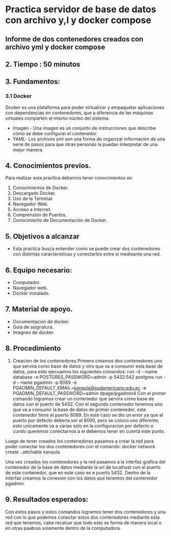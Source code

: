 # Practica servidor de base de datos con archivo y,l y docker compose
## Informe de dos contenedores creados con archivo yml y docker compose
## 2. Tiempo : 50 minutos
## 3. Fundamentos:

 ### 3.1 Docker
 Docker es una plataforma para poder virtualizar y empaquetar aplicaciones con dependencias en contenedores, que a diferencia de las máquinas virtuales comparten el mismo núcleo del sistema.

 - Imagen -
 Una imagen es un conjunto de instrucciones que describe cómo se debe configurar el contenedor.
  - YAML-
  Los archivos yml son una forma de organizar información de una serie de  pasos para que otras personas la puedan interpretar de una mejor manera. 
## 4. Conocimientos previos.
   
Para realizar esta practica debemos tener conocimientos es:
1. Conocimientos de Docker.
2. Descargado Docker.
3. Uso de la Terminal.
4. Navegador Web.
5. Acceso a Internet.
6. Comprensión de Puertos.
7. Conocimiento de Documentación de Docker.

## 5. Objetivos a alcanzar
   
- Esta practica busca entender como se puede crear dos contenedores con distintas caracteristicas y conectarlos entre si medieante una red.
## 6. Equipo necesario:
  
- Computador.
- Navegador web.
- Docker instalado.

## 7. Material de apoyo.
   
- Documentacion de docker.
- Guia de asignatura.
- Imágnes de docker.
  
## 8. Procedimiento

1. Creacion de los contenedores
  Primero creamos dos contenedores uno que servira como base de datos y otro que va a consumir esta base de datos, para esto ejecuamos los siguientes comandos:
run -d --name database -e POSTGRES_PASSWORD=admin -p 5432:542 postgres
run -d --name pgadmin -p 8089 -e PGADMIN_DEFAULT_EMAIL=kanaula@sudamericano.edu.ec -e PGADMIN_DEFAULT_PASSWORD=admin dpage/pgadmin4
  Con el primer comando logramos crear un contenedor que servira como base de datos con el puerto de 5432.
  Con el segundo contenedor tenemos uno que va a consumir la base de datos de primer contenedor, este contenedor tiene el puerto 8089. En este caso se dio un error ya que el puerto por defecto deberia ser el 8090, pero se coloco uno diferente, esto unicamente va a varias solo en la configuracion por defecto o cundo queremos conectarnos a el debemos tener en cuenta este punto.

Luego de tener creados los contenedores pasamos a crear la red para poder conectar los dos contenedores con el comando:
docker network create ..attchable kanaula

Una vez creados los contenedores y la red pasamos a la interfaz grafica del contenedor de la base de datos mediante la url de localhost con el puerto de este contenedor, que en este caso es e puerto 5432.
Dentro de la interfaz creamos la conexion con los datos que tenemos del contenedor pgadmin.

## 9. Resultados esperados:
    
Con estos pasos y estos comandos logramos tener dos contenedores y una red con lo que podemos conectar estos dos contenedores mediante esta red que tenemos, cabe recalcar que todo esto se forma de manera local o en otras paabras solamente dentro de la computadora.
